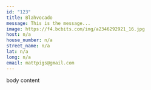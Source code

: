 ```yaml
---
id: "123"
title: Blahvocado
message: This is the message...
image: https://f4.bcbits.com/img/a2346292921_16.jpg
host: n/a
house_number: n/a
street_name: n/a
lat: n/a
long: n/a
email: mattpigs@gmail.com
---
```

body content